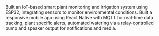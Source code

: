 Built an IoT-based smart plant monitoring and irrigation system using ESP32, integrating sensors to monitor environmental conditions. Built a responsive mobile app using React Native with MQTT for real-time data tracking, plant specific alerts, automated watering via a relay-controlled pump and speaker output for notifications and media.
